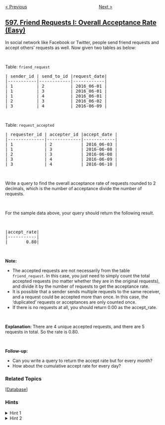 <!--|This file generated by command(leetcode description); DO NOT EDIT.    |-->
<!--+----------------------------------------------------------------------+-->
<!--|@author    openset <openset.wang@gmail.com>                           |-->
<!--|@link      https://github.com/openset                                 |-->
<!--|@home      https://github.com/openset/leetcode                        |-->
<!--+----------------------------------------------------------------------+-->

[< Previous](../classes-more-than-5-students "Classes More Than 5 Students")
　　　　　　　　　　　　　　　　
[Next >](../range-addition-ii "Range Addition II")

## [597. Friend Requests I: Overall Acceptance Rate (Easy)](https://leetcode.com/problems/friend-requests-i-overall-acceptance-rate "好友申请 I：总体通过率")

In social network like Facebook or Twitter, people send friend requests and accept others&rsquo; requests as well. Now given two tables as below:
<p>&nbsp;</p>
Table: <code>friend_request</code>

<pre>
| sender_id | send_to_id |request_date|
|-----------|------------|------------|
| 1         | 2          | 2016_06-01 |
| 1         | 3          | 2016_06-01 |
| 1         | 4          | 2016_06-01 |
| 2         | 3          | 2016_06-02 |
| 3         | 4          | 2016-06-09 |
</pre>

<p>&nbsp;</p>
Table: <code>request_accepted</code>

<pre>
| requester_id | accepter_id |accept_date |
|--------------|-------------|------------|
| 1            | 2           | 2016_06-03 |
| 1            | 3           | 2016-06-08 |
| 2            | 3           | 2016-06-08 |
| 3            | 4           | 2016-06-09 |
| 3            | 4           | 2016-06-10 |
</pre>

<p>&nbsp;</p>
Write a query to find the overall acceptance rate of requests rounded to 2 decimals, which is the number of acceptance divide the number of requests.

<p>&nbsp;</p>
For the sample data above, your query should return the following result.

<p>&nbsp;</p>

<pre>
|accept_rate|
|-----------|
|       0.80|
</pre>

<p>&nbsp;</p>
<b>Note:</b>

<ul>
	<li>The accepted requests are not necessarily from the table <code>friend_request</code>. In this case, you just need to simply count the total accepted requests (no matter whether they are in the original requests), and divide it by the number of requests to get the acceptance rate.</li>
	<li>It is possible that a sender sends multiple requests to the same receiver, and a request could be accepted more than once. In this case, the &lsquo;duplicated&rsquo; requests or acceptances are only counted once.</li>
	<li>If there is no requests at all, you should return 0.00 as the accept_rate.</li>
</ul>

<p>&nbsp;</p>
<b>Explanation:</b> There are 4 unique accepted requests, and there are 5 requests in total. So the rate is 0.80.

<p>&nbsp;</p>
<b>Follow-up:</b>

<ul>
	<li>Can you write a query to return the accept rate but for every month?</li>
	<li>How about the cumulative accept rate for every day?</li>
</ul>

### Related Topics
  [[Database](../../tag/database/README.md)]

### Hints
<details>
<summary>Hint 1</summary>
Still remember how to count the number of rows in a table?
</details>

<details>
<summary>Hint 2</summary>
What is the keyword to filter the duplicated records in a table?
</details>
